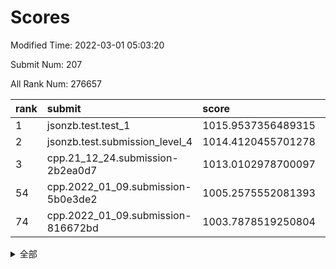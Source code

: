 # Scores

Modified Time: 2022-03-01 05:03:20

Submit Num: 207

All Rank Num: 276657

| rank |               submit               |       score        |       sigma        | pk_num |
| :--- | :--------------------------------- | :----------------- | :----------------- | :----- |
| 1    | jsonzb.test.test_1                 | 1015.9537356489315 | 0.8498251977904133 | 5336   |
| 2    | jsonzb.test.submission_level_4     | 1014.4120455701278 | 0.8237220201409275 | 5341   |
| 3    | cpp.21_12_24.submission-2b2ea0d7   | 1013.0102978700097 | 0.7572835275903314 | 5345   |
| 54   | cpp.2022_01_09.submission-5b0e3de2 | 1005.2575552081393 | 0.7179635670168434 | 5346   |
| 74   | cpp.2022_01_09.submission-816672bd | 1003.7878519250804 | 0.7051278737565941 | 5347   |


<details>
<summary>全部</summary>

| rank |                 submit                 |       score        |       sigma        | pk_num |
| :--- | :------------------------------------- | :----------------- | :----------------- | :----- |
| 1    | jsonzb.test.test_1                     | 1015.9537356489315 | 0.8498251977904133 | 5336   |
| 2    | jsonzb.test.submission_level_4         | 1014.4120455701278 | 0.8237220201409275 | 5341   |
| 3    | cpp.21_12_24.submission-2b2ea0d7       | 1013.0102978700097 | 0.7572835275903314 | 5345   |
| 4    | gobigger.level_3.submission_level_3_33 | 1011.9367332717374 | 0.7753269610001643 | 5348   |
| 5    | gobigger.level_3.submission_level_3_2  | 1011.6118957909308 | 0.7499118536366791 | 5344   |
| 6    | gobigger.level_3.submission_level_3_10 | 1011.3883986430441 | 0.7523125931538315 | 5344   |
| 7    | gobigger.level_3.submission_level_3_25 | 1011.3421626391805 | 0.7665081356429633 | 5349   |
| 8    | gobigger.level_3.submission_level_3_15 | 1011.2406871236158 | 0.7636612123464075 | 5346   |
| 9    | gobigger.level_3.submission_level_3_1  | 1011.1261629642668 | 0.7807745791150533 | 5353   |
| 10   | gobigger.level_3.submission_level_3_24 | 1011.0995662666797 | 0.7617112042242864 | 5350   |
| 11   | gobigger.level_3.submission_level_3_36 | 1011.0698920559059 | 0.7883630120995616 | 5344   |
| 12   | gobigger.level_3.submission_level_3_23 | 1010.9729448170116 | 0.7769723765941179 | 5344   |
| 13   | gobigger.level_3.submission_level_3_3  | 1010.9488578106727 | 0.7745422274958341 | 5343   |
| 14   | gobigger.level_3.submission_level_3_47 | 1010.8399740870574 | 0.756069211942952  | 5350   |
| 15   | gobigger.level_3.submission_level_3_29 | 1010.7732164613672 | 0.7679303267658781 | 5345   |
| 16   | gobigger.level_3.submission_level_3_12 | 1010.6254730212581 | 0.7515151282721897 | 5346   |
| 17   | gobigger.level_3.submission_level_3_27 | 1010.5963252593726 | 0.7660214648215006 | 5350   |
| 18   | gobigger.level_3.submission_level_3_40 | 1010.5147906493668 | 0.7794639984373327 | 5345   |
| 19   | gobigger.level_3.submission_level_3_19 | 1010.4970226288285 | 0.761788630118192  | 5348   |
| 20   | gobigger.level_3.submission_level_3_48 | 1010.4540788294407 | 0.7663614538804039 | 5343   |
| 21   | gobigger.level_3.submission_level_3_39 | 1010.3731946598086 | 0.7666638690148164 | 5344   |
| 22   | gobigger.level_3.submission_level_3_43 | 1010.3661198518138 | 0.7830814886895928 | 5344   |
| 23   | gobigger.level_3.submission_level_3_5  | 1010.3493427089262 | 0.7766762419448583 | 5346   |
| 24   | gobigger.level_3.submission_level_3_45 | 1010.3389772801931 | 0.7678811887200845 | 5342   |
| 25   | gobigger.level_3.submission_level_3_44 | 1010.3368333484275 | 0.7652516388436678 | 5344   |
| 26   | gobigger.level_3.submission_level_3_42 | 1010.3112672428252 | 0.7875045050087934 | 5345   |
| 27   | gobigger.level_3.submission_level_3_18 | 1010.2812992500652 | 0.7729259772185973 | 5343   |
| 28   | gobigger.level_3.submission_level_3_0  | 1010.2071544643024 | 0.7607623079408175 | 5343   |
| 29   | gobigger.level_3.submission_level_3_34 | 1010.1797549081509 | 0.7709546760263076 | 5344   |
| 30   | gobigger.level_3.submission_level_3_38 | 1010.172043876925  | 0.7682253205744225 | 5344   |
| 31   | gobigger.level_3.submission_level_3_13 | 1010.0760412210483 | 0.7782945722474576 | 5347   |
| 32   | gobigger.level_3.submission_level_3_28 | 1009.9724779286745 | 0.7680540928511937 | 5346   |
| 33   | gobigger.level_3.submission_level_3_22 | 1009.8174605791947 | 0.7658830967521911 | 5342   |
| 34   | gobigger.level_3.submission_level_3_8  | 1009.7978243967812 | 0.7615544677229027 | 5344   |
| 35   | gobigger.level_3.submission_level_3_37 | 1009.7671863582918 | 0.7628322559412221 | 5348   |
| 36   | gobigger.level_3.submission_level_3_30 | 1009.6997399865169 | 0.7590489470230211 | 5346   |
| 37   | gobigger.level_3.submission_level_3_4  | 1009.6758299299286 | 0.7658666333645654 | 5349   |
| 38   | gobigger.level_3.submission_level_3_6  | 1009.6464490556128 | 0.745573907224934  | 5347   |
| 39   | gobigger.level_3.submission_level_3_11 | 1009.6446173518844 | 0.7635651115073396 | 5347   |
| 40   | gobigger.level_3.submission_level_3_46 | 1009.5235316103365 | 0.7416985931918281 | 5345   |
| 41   | gobigger.level_3.submission_level_3_7  | 1009.5068528504218 | 0.7402422198445674 | 5349   |
| 42   | gobigger.level_3.submission_level_3_17 | 1009.4876502979017 | 0.7662825763471973 | 5344   |
| 43   | gobigger.level_3.submission_level_3_21 | 1009.4661570269473 | 0.7617701479154406 | 5344   |
| 44   | gobigger.level_3.submission_level_3_14 | 1009.4470855894748 | 0.7489059121635887 | 5349   |
| 45   | gobigger.level_3.submission_level_3_20 | 1009.4111966240522 | 0.7608359526854956 | 5344   |
| 46   | gobigger.level_3.submission_level_3_16 | 1009.3816778127791 | 0.7394874696189812 | 5345   |
| 47   | gobigger.level_3.submission_level_3_31 | 1009.2752569186838 | 0.7585667315945968 | 5340   |
| 48   | gobigger.level_3.submission_level_3_32 | 1009.18077245057   | 0.7773303227883319 | 5350   |
| 49   | gobigger.level_3.submission_level_3_49 | 1008.9376326066792 | 0.7493855215404045 | 5342   |
| 50   | gobigger.level_3.submission_level_3_41 | 1008.9280075312049 | 0.7387793586310033 | 5347   |
| 51   | gobigger.level_3.submission_level_3_35 | 1008.9216088936306 | 0.7409002132814881 | 5349   |
| 52   | gobigger.level_3.submission_level_3_26 | 1008.8937227847385 | 0.759450299105773  | 5348   |
| 53   | gobigger.level_3.submission_level_3_9  | 1008.609059542402  | 0.7635393270233363 | 5349   |
| 54   | cpp.2022_01_09.submission-5b0e3de2     | 1005.2575552081393 | 0.7179635670168434 | 5346   |
| 55   | gobigger.level_1.submission_level_1_36 | 1004.9199804960532 | 0.718978244434893  | 5346   |
| 56   | gobigger.level_1.submission_level_1_49 | 1004.8019300781444 | 0.72395205528679   | 5350   |
| 57   | gobigger.level_1.submission_level_1_25 | 1004.4965757240641 | 0.7190522323956792 | 5349   |
| 58   | gobigger.level_1.submission_level_1_7  | 1004.3872659378476 | 0.7142470299322274 | 5343   |
| 59   | gobigger.level_1.submission_level_1_31 | 1004.3728659670429 | 0.7238950675708447 | 5345   |
| 60   | gobigger.level_1.submission_level_1_35 | 1004.3342368026254 | 0.7198502074705675 | 5346   |
| 61   | gobigger.level_1.submission_level_1_11 | 1004.3263042865435 | 0.7273179069109009 | 5343   |
| 62   | gobigger.level_1.submission_level_1_18 | 1004.2445986302121 | 0.7176071345848929 | 5345   |
| 63   | gobigger.level_1.submission_level_1_47 | 1003.9260591433313 | 0.7053572030318823 | 5348   |
| 64   | gobigger.level_1.submission_level_1_19 | 1003.9221419963819 | 0.7082976391596838 | 5341   |
| 65   | gobigger.level_1.submission_level_1_8  | 1003.9148860837516 | 0.7197392218035498 | 5347   |
| 66   | gobigger.level_1.submission_level_1_33 | 1003.90448349199   | 0.7253372175333483 | 5346   |
| 67   | gobigger.level_1.submission_level_1_17 | 1003.9031240635461 | 0.72483589762533   | 5348   |
| 68   | gobigger.level_1.submission_level_1_43 | 1003.8830086729772 | 0.7104841526813194 | 5346   |
| 69   | gobigger.level_1.submission_level_1_4  | 1003.87801992218   | 0.7135224326803902 | 5346   |
| 70   | gobigger.level_1.submission_level_1_48 | 1003.8698572749236 | 0.7281584180131139 | 5343   |
| 71   | gobigger.level_1.submission_level_1_26 | 1003.8489174161822 | 0.7133500900065297 | 5350   |
| 72   | gobigger.level_1.submission_level_1_41 | 1003.8375374644953 | 0.7249823064675285 | 5349   |
| 73   | gobigger.level_1.submission_level_1_38 | 1003.8288266535319 | 0.710334602526727  | 5345   |
| 74   | cpp.2022_01_09.submission-816672bd     | 1003.7878519250804 | 0.7051278737565941 | 5347   |
| 75   | gobigger.level_1.submission_level_1_14 | 1003.7448294684347 | 0.7178529455384117 | 5349   |
| 76   | gobigger.level_1.submission_level_1_23 | 1003.7409317939263 | 0.7246743473657847 | 5343   |
| 77   | gobigger.level_1.submission_level_1_30 | 1003.7094154708227 | 0.7116435790066078 | 5352   |
| 78   | gobigger.level_1.submission_level_1_28 | 1003.6423202710315 | 0.7281636565026126 | 5351   |
| 79   | gobigger.level_1.submission_level_1_0  | 1003.6159957496945 | 0.7174333463893411 | 5345   |
| 80   | gobigger.level_1.submission_level_1_6  | 1003.6145598159111 | 0.7232364978682736 | 5343   |
| 81   | gobigger.level_1.submission_level_1_1  | 1003.554510952197  | 0.7136943609040205 | 5347   |
| 82   | gobigger.level_1.submission_level_1_9  | 1003.4843392968045 | 0.7060430871008093 | 5347   |
| 83   | gobigger.level_1.submission_level_1_24 | 1003.4518380222044 | 0.7144766440286741 | 5347   |
| 84   | gobigger.level_1.submission_level_1_45 | 1003.4335282741503 | 0.7084647448554122 | 5345   |
| 85   | gobigger.level_1.submission_level_1_37 | 1003.4305903119828 | 0.727169665547227  | 5350   |
| 86   | gobigger.level_1.submission_level_1_39 | 1003.3798175543641 | 0.7335636783198369 | 5349   |
| 87   | gobigger.level_1.submission_level_1_21 | 1003.3054836994323 | 0.7092000858339502 | 5344   |
| 88   | gobigger.level_1.submission_level_1_29 | 1003.2609756685032 | 0.7185056599834438 | 5351   |
| 89   | gobigger.level_1.submission_level_1_3  | 1003.2249205886401 | 0.7120748282741054 | 5343   |
| 90   | gobigger.level_1.submission_level_1_13 | 1003.2120279934451 | 0.7040344333104964 | 5344   |
| 91   | gobigger.level_1.submission_level_1_12 | 1003.1808083676319 | 0.7164409219271548 | 5346   |
| 92   | gobigger.level_1.submission_level_1_32 | 1003.1423768113573 | 0.7215716050149535 | 5346   |
| 93   | gobigger.level_1.submission_level_1_10 | 1002.8922896349195 | 0.7312727457759406 | 5348   |
| 94   | gobigger.level_1.submission_level_1_16 | 1002.8745080925198 | 0.7173419337874416 | 5349   |
| 95   | gobigger.level_1.submission_level_1_5  | 1002.8420565650516 | 0.7196068181753533 | 5342   |
| 96   | gobigger.level_1.submission_level_1_34 | 1002.7565542255898 | 0.7212983405613296 | 5346   |
| 97   | gobigger.level_1.submission_level_1_27 | 1002.5822111605634 | 0.7213315680890156 | 5349   |
| 98   | gobigger.level_1.submission_level_1_15 | 1002.5646495289006 | 0.7186743008368186 | 5349   |
| 99   | gobigger.level_1.submission_level_1_44 | 1002.4144181401472 | 0.7225441464740483 | 5349   |
| 100  | gobigger.level_1.submission_level_1_46 | 1002.3463751583969 | 0.7152944316739976 | 5347   |
| 101  | gobigger.level_1.submission_level_1_20 | 1002.3172075946669 | 0.7096197330888004 | 5343   |
| 102  | gobigger.level_1.submission_level_1_2  | 1002.3059810669778 | 0.7065110530701406 | 5348   |
| 103  | gobigger.level_1.submission_level_1_22 | 1002.142680481489  | 0.7179661358360041 | 5346   |
| 104  | gobigger.level_1.submission_level_1_40 | 1001.6359148222468 | 0.7105915097271925 | 5348   |
| 105  | gobigger.level_1.submission_level_1_42 | 1001.5894801395498 | 0.70815035130322   | 5344   |
| 106  | gobigger.random.submission_random_20   | 997.803590988946   | 0.7236878758157069 | 5344   |
| 107  | gobigger.random.submission_random_16   | 997.2889799713132  | 0.71496088110067   | 5351   |
| 108  | gobigger.random.submission_random_30   | 997.0091211471066  | 0.7212006417772435 | 5349   |
| 109  | gobigger.random.submission_random_0    | 996.8401676837209  | 0.7149801748953308 | 5346   |
| 110  | gobigger.random.submission_random_36   | 996.7693547243529  | 0.7098181453796124 | 5344   |
| 111  | gobigger.random.submission_random_42   | 996.7643822673293  | 0.7142736883758125 | 5350   |
| 112  | gobigger.random.submission_random_41   | 996.7475387725482  | 0.7103158199250533 | 5349   |
| 113  | gobigger.random.submission_random_29   | 996.7473245749275  | 0.7159563458046866 | 5351   |
| 114  | gobigger.random.submission_random_19   | 996.7090732544777  | 0.7309680156920993 | 5350   |
| 115  | gobigger.random.submission_random_49   | 996.6810175830766  | 0.697389915161021  | 5348   |
| 116  | gobigger.random.submission_random_40   | 996.6787062899649  | 0.7030985766563779 | 5345   |
| 117  | gobigger.random.submission_random_45   | 996.6418293331917  | 0.7061721311910883 | 5348   |
| 118  | gobigger.random.submission_random_24   | 996.6255418169424  | 0.7014759386589283 | 5344   |
| 119  | gobigger.random.submission_random_12   | 996.5124519353607  | 0.7099936264449659 | 5347   |
| 120  | gobigger.random.submission_random_25   | 996.3945626213365  | 0.7144390236700835 | 5350   |
| 121  | gobigger.random.submission_random_43   | 996.3830887367677  | 0.7174364562308846 | 5349   |
| 122  | gobigger.random.submission_random_2    | 996.2648728616006  | 0.7175536979509461 | 5351   |
| 123  | gobigger.random.submission_random_37   | 996.2174262675718  | 0.7053638321200416 | 5338   |
| 124  | gobigger.random.submission_random_35   | 996.1333377177555  | 0.7250363544833364 | 5343   |
| 125  | gobigger.random.submission_random_22   | 996.0154960904114  | 0.7030541312118473 | 5345   |
| 126  | gobigger.random.submission_random_38   | 996.0059037224336  | 0.7096548757599446 | 5342   |
| 127  | gobigger.random.submission_random_4    | 995.9528080814558  | 0.7221908984858516 | 5339   |
| 128  | gobigger.random.submission_random_5    | 995.8655450953805  | 0.724993710045032  | 5344   |
| 129  | gobigger.random.submission_random_39   | 995.8294316917963  | 0.7259886157803717 | 5348   |
| 130  | gobigger.random.submission_random_47   | 995.7727588085284  | 0.7133579990222186 | 5343   |
| 131  | gobigger.random.submission_random_48   | 995.7723937059236  | 0.7059481749023149 | 5348   |
| 132  | gobigger.random.submission_random_1    | 995.7711879643238  | 0.7110991808914996 | 5345   |
| 133  | gobigger.random.submission_random_27   | 995.6998144220424  | 0.7142637559895929 | 5345   |
| 134  | gobigger.random.submission_random_28   | 995.6622387642584  | 0.7091565467119365 | 5344   |
| 135  | gobigger.random.submission_random_6    | 995.6322608779664  | 0.7270441148793644 | 5348   |
| 136  | gobigger.random.submission_random_7    | 995.6281452191529  | 0.7063478380805693 | 5346   |
| 137  | gobigger.random.submission_random_18   | 995.6077414294896  | 0.6989141916087322 | 5347   |
| 138  | gobigger.random.submission_random_32   | 995.4936849453195  | 0.707938675119688  | 5348   |
| 139  | gobigger.random.submission_random_14   | 995.4706487681818  | 0.7108297522855204 | 5345   |
| 140  | gobigger.random.submission_random_31   | 995.454233750798   | 0.7291348638474596 | 5345   |
| 141  | gobigger.random.submission_random_3    | 995.4286520221875  | 0.715484425372841  | 5346   |
| 142  | gobigger.random.submission_random_11   | 995.4272652926807  | 0.7052206873888702 | 5343   |
| 143  | gobigger.random.submission_random_21   | 995.4110131094687  | 0.7114658732226986 | 5345   |
| 144  | gobigger.random.submission_random_26   | 995.3221362087554  | 0.7113247998950036 | 5346   |
| 145  | gobigger.random.submission_random_9    | 995.3218816929007  | 0.7221972404766818 | 5347   |
| 146  | gobigger.random.submission_random_34   | 995.2782861984767  | 0.7184521144449887 | 5345   |
| 147  | gobigger.random.submission_random_44   | 995.1928623263634  | 0.7245970126697151 | 5345   |
| 148  | gobigger.random.submission_random_33   | 995.1793015984443  | 0.7159223628403641 | 5343   |
| 149  | gobigger.random.submission_random_10   | 995.0176488386195  | 0.7094421502491028 | 5347   |
| 150  | gobigger.random.submission_random_15   | 994.817279286968   | 0.7406055844139949 | 5346   |
| 151  | gobigger.random.submission_random_46   | 994.7252325568334  | 0.7222793534253316 | 5348   |
| 152  | gobigger.random.submission_random_17   | 994.6204624175527  | 0.712729904306025  | 5347   |
| 153  | gobigger.random.submission_random_8    | 994.5896231140249  | 0.7216397541538027 | 5349   |
| 154  | gobigger.random.submission_random_23   | 994.3222856696073  | 0.7183415248069199 | 5351   |
| 155  | gobigger.random.submission_random_13   | 994.2706190855004  | 0.7251434483078203 | 5349   |
| 156  | gobigger.level_2.submission_level_2_37 | 994.0776311357876  | 0.7126611836551131 | 5345   |
| 157  | gobigger.level_2.submission_level_2_2  | 993.6000258299844  | 0.7458868847889312 | 5348   |
| 158  | gobigger.level_2.submission_level_2_25 | 993.5997959051161  | 0.7151184014774811 | 5345   |
| 159  | gobigger.level_2.submission_level_2_18 | 993.3238454589471  | 0.7453499858522221 | 5346   |
| 160  | gobigger.level_2.submission_level_2_27 | 993.3178193867051  | 0.7322255610130128 | 5348   |
| 161  | gobigger.level_2.submission_level_2_6  | 993.2918711840222  | 0.727336960800097  | 5348   |
| 162  | gobigger.level_2.submission_level_2_38 | 992.9041484218116  | 0.7577506842019565 | 5344   |
| 163  | gobigger.level_2.submission_level_2_5  | 992.8127569745084  | 0.7353962367165002 | 5347   |
| 164  | gobigger.level_2.submission_level_2_21 | 992.7859039949211  | 0.7354523761358823 | 5345   |
| 165  | gobigger.level_2.submission_level_2_22 | 992.7494463836106  | 0.755151980066013  | 5345   |
| 166  | gobigger.level_2.submission_level_2_28 | 992.4317007119498  | 0.7527195111313656 | 5344   |
| 167  | gobigger.level_2.submission_level_2_33 | 992.4103573101914  | 0.7507131335227112 | 5352   |
| 168  | gobigger.level_2.submission_level_2_42 | 992.3672032799808  | 0.7562698708755297 | 5345   |
| 169  | gobigger.level_2.submission_level_2_14 | 992.3292481608617  | 0.746795142530148  | 5347   |
| 170  | gobigger.level_2.submission_level_2_31 | 992.2314513151115  | 0.7437343101850138 | 5351   |
| 171  | gobigger.level_2.submission_level_2_44 | 992.2199906479747  | 0.7450170779554316 | 5344   |
| 172  | gobigger.level_2.submission_level_2_49 | 992.1926622686929  | 0.7399917142484367 | 5345   |
| 173  | gobigger.level_2.submission_level_2_46 | 992.1712841753556  | 0.7523704427598108 | 5343   |
| 174  | gobigger.level_2.submission_level_2_3  | 992.1457250358876  | 0.7360485512369305 | 5342   |
| 175  | gobigger.level_2.submission_level_2_43 | 992.1239011657552  | 0.7669492258500675 | 5347   |
| 176  | gobigger.level_2.submission_level_2_11 | 992.1153711261446  | 0.7405825604253213 | 5353   |
| 177  | gobigger.level_2.submission_level_2_34 | 992.0924396147453  | 0.7458431784160839 | 5345   |
| 178  | gobigger.level_2.submission_level_2_20 | 992.0541926754585  | 0.7618641469598865 | 5343   |
| 179  | gobigger.level_2.submission_level_2_30 | 992.0520105406713  | 0.7434559320205206 | 5348   |
| 180  | gobigger.level_2.submission_level_2_40 | 992.0107052723184  | 0.7395102718082726 | 5342   |
| 181  | gobigger.level_2.submission_level_2_48 | 991.9387580757074  | 0.7589942926429226 | 5344   |
| 182  | gobigger.level_2.submission_level_2_35 | 991.8974048998425  | 0.7505263672880538 | 5348   |
| 183  | gobigger.level_2.submission_level_2_4  | 991.8621802206     | 0.738659627281849  | 5347   |
| 184  | gobigger.level_2.submission_level_2_15 | 991.5798323898964  | 0.7463740320988685 | 5344   |
| 185  | gobigger.level_2.submission_level_2_39 | 991.5567508448491  | 0.7573683677095898 | 5341   |
| 186  | gobigger.level_2.submission_level_2_7  | 991.5246386539758  | 0.762415189379535  | 5342   |
| 187  | gobigger.level_2.submission_level_2_8  | 991.4907470399157  | 0.7603563724191998 | 5348   |
| 188  | gobigger.level_2.submission_level_2_10 | 991.3565616160084  | 0.7331166614541801 | 5344   |
| 189  | gobigger.level_2.submission_level_2_0  | 991.3093821676375  | 0.7673056831421144 | 5349   |
| 190  | gobigger.level_2.submission_level_2_47 | 991.3057630394542  | 0.7387543322837223 | 5351   |
| 191  | gobigger.level_2.submission_level_2_1  | 991.2856759472677  | 0.7615785837715995 | 5354   |
| 192  | gobigger.level_2.submission_level_2_32 | 991.2599873979972  | 0.7525308386064361 | 5349   |
| 193  | gobigger.level_2.submission_level_2_45 | 991.1445720286819  | 0.7553961848982351 | 5346   |
| 194  | gobigger.level_2.submission_level_2_12 | 991.1132533534536  | 0.7697241061161072 | 5343   |
| 195  | gobigger.level_2.submission_level_2_16 | 991.0673301674532  | 0.7440414137346474 | 5347   |
| 196  | gobigger.level_2.submission_level_2_41 | 990.8968868532991  | 0.7441719984032484 | 5346   |
| 197  | gobigger.level_2.submission_level_2_19 | 990.8806775606489  | 0.7547697598078078 | 5353   |
| 198  | gobigger.level_2.submission_level_2_36 | 990.6283988660479  | 0.7646768499563505 | 5347   |
| 199  | gobigger.level_2.submission_level_2_23 | 990.3703416334753  | 0.753574738862161  | 5338   |
| 200  | gobigger.level_2.submission_level_2_26 | 990.2477801311159  | 0.7631727447520913 | 5348   |
| 201  | gobigger.level_2.submission_level_2_24 | 990.2300103342403  | 0.7647572784006283 | 5343   |
| 202  | gobigger.level_2.submission_level_2_17 | 990.1452718539402  | 0.7656189932251848 | 5341   |
| 203  | gobigger.level_2.submission_level_2_29 | 989.9023215726362  | 0.7990612828360928 | 5342   |
| 204  | gobigger.level_2.submission_level_2_13 | 989.8948653859728  | 0.774010582077163  | 5348   |
| 205  | gobigger.level_2.submission_level_2_9  | 988.9999656361945  | 0.7793808105920481 | 5346   |
| 206  | gobigger.none.submission_none_0        | 976.4684572058891  | 1.3984046554686205 | 5341   |
| 207  | gobigger.none.submission_none_1        | 975.3601725286878  | 1.4926130008819896 | 5340   |

</details>